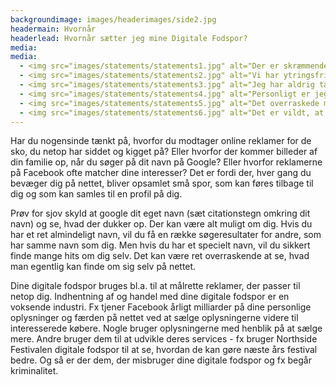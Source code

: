 ```yaml
---
backgroundimage: images/headerimages/side2.jpg
headermain: Hvornår
headerlead: Hvornår sætter jeg mine Digitale Fodspor?
media:
media:
  - <img src="images/statements/statements1.jpg" alt="Der er skræmmende, at Facebook tager alle dine oplysninger. Det kommer ikke som en overraskelse, men jeg synes alligevel, at det er chokerende, hvor meget de gemmer, selvom man sletter det.">
  - <img src="images/statements/statements2.jpg" alt="Vi har ytringsfrihed, det vil jeg benytte mig af.">
  - <img src="images/statements/statements3.jpg" alt="Jeg har aldrig tænkt over, at Google overvåger mig, men jeg har undret mig over, at de sneakers, jeg lige havde googlet, pludseligt dukkede op på YouTube.">
  - <img src="images/statements/statements4.jpg" alt="Personligt er jeg ligeglad med, hvad firmaer ved om mig, men jeg er imod princippet i, at firmaerne gemmer mine oplysninger">
  - <img src="images/statements/statements5.jpg" alt="Det overraskede mig meget, at mine Pinterest billeder dukkede op i en Google søgning om mig.">
  - <img src="images/statements/statements6.jpg" alt="Det er vildt, at billeder af min familie dukkede op i en Google søgning om mig.">
---
```

Har du nogensinde tænkt på, hvorfor du modtager online reklamer for de sko, du netop har siddet og kigget
på? Eller hvorfor der kommer billeder af din familie op, når du søger på dit navn på Google? Eller hvorfor
reklamerne på Facebook ofte matcher dine interesser? Det er fordi der, hver gang du bevæger dig på nettet,
bliver opsamlet små spor, som kan føres tilbage til dig og som kan samles til en profil på dig.


Prøv for sjov skyld at google dit eget navn (sæt citationstegn omkring dit navn) og se, hvad der dukker op.
Der kan være alt muligt om dig. Hvis du har et ret almindeligt navn, vil du få en række søgeresultater for
andre, som har samme navn som dig. Men hvis du har et specielt navn, vil du sikkert finde mange hits om
dig selv. Det kan være ret overraskende at se, hvad man egentlig kan finde om sig selv på nettet.


Dine digitale fodspor bruges bl.a. til at målrette reklamer, der passer til netop dig. Indhentning af og handel
med dine digitale fodspor er en voksende industri. Fx tjener Facebook årligt milliarder på dine personlige
oplysninger og færden på nettet ved at sælge oplysningerne videre til interesserede købere. Nogle bruger
oplysningerne med henblik på at sælge mere. Andre bruger dem til at udvikle deres services - fx bruger
Northside Festivalen digitale fodspor til at se, hvordan de kan gøre næste års festival bedre. Og så er der
dem, der misbruger dine digitale fodspor og fx begår kriminalitet.

